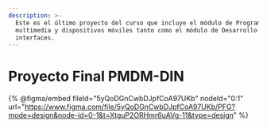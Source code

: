 ```yaml
---
description: >-
  Este es el último proyecto del curso que incluye el módulo de Programación
  multimedia y dispositivos móviles tanto como el módulo de Desarrollo de
  interfaces.
---
```


# Proyecto Final PMDM-DIN

{% @figma/embed fileId="5yQoDGnCwbDJpfCoA97UKb" nodeId="0:1" url="https://www.figma.com/file/5yQoDGnCwbDJpfCoA97UKb/PFG?mode=design&node-id=0-1&t=XtguP2ORHmr6uAVg-11&type=design" %}
